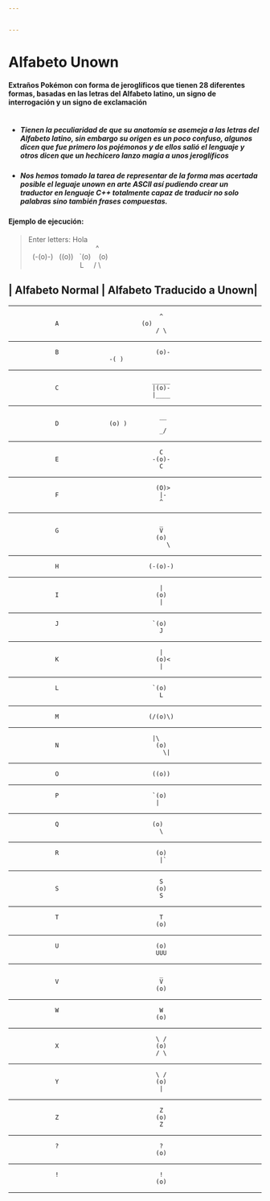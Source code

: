 ```yaml
---


---
```


<h1 id="alfabeto-unown">Alfabeto Unown</h1>
<h4 id="extraños-pokémon-con-forma-de-jeroglíficos-que-tienen-28-diferentes-formas-basadas-en-las-letras-del-alfabeto-latino-un-signo-de-interrogación-y-un-signo-de-exclamación"><strong>Extraños Pokémon con forma de jeroglíficos que tienen 28 diferentes formas, basadas en las letras del Alfabeto latino, un signo de interrogación y un signo de exclamación</strong></h4>
<p><img src="https://sm.ign.com/ign_es/news/l/los-unown-/los-unown-desbloquean-medallas-en-pokemon-go_fzez.jpg" alt=""></p>
<ul>
<li>
<h5 id="tienen-la-peculiaridad-de-que-su-anatomía-se-asemeja-a-las-letras-del-alfabeto-latino-sin-embargo-su-origen-es-un-poco-confuso-algunos-dicen-que-fue-primero-los-pojémonos-y-de-ellos-salió-el-lenguaje-y-otros-dicen-que-un-hechicero-lanzo-magia-a-unos-jeroglíficos">Tienen la peculiaridad de que su anatomía se asemeja a las letras del Alfabeto latino, sin embargo su origen es un poco confuso, algunos dicen que fue primero los pojémonos y de ellos salió el lenguaje y otros dicen que un hechicero lanzo magia a unos jeroglíficos</h5>
</li>
<li>
<h5 id="nos-hemos-tomado-la-tarea-de-representar-de-la-forma-mas-acertada-posible-el-leguaje-unown-en-arte-ascii-así-pudiendo-crear-un-traductor-en-lenguaje-c-totalmente-capaz-de-traducir-no-solo-palabras-sino-también-frases-compuestas.">Nos hemos tomado la tarea de representar de la forma mas acertada posible el leguaje unown en arte ASCII así pudiendo crear un traductor en lenguaje C++ totalmente capaz de traducir no solo palabras sino también frases compuestas.</h5>
</li>
</ul>
<h4 id="ejemplo-de-ejecución">Ejemplo de ejecución:</h4>
<blockquote>
<p>Enter letters: Hola<br>
‎ ‎ ‎ ‎ ‎ ‎ ‎ ‎ ‎ ‎ ‎ ‎ ‎ ‎ ‎ ‎ ‎ ‎ ‎ ‎ ‎ ‎ ‎ ‎ ‎ ‎ ‎ ‎ ‎ ‎ ‎ ‎ ‎ ‎ ^<br>
‎ ‎‎  (-(o)-)‎ ‎ ‎ ((o))‎ ‎ ‎ `(o)‎ ‎ ‎ ‎ (o)<br>
‎ ‎ ‎ ‎ ‎ ‎ ‎ ‎ ‎ ‎ ‎ ‎ ‎ ‎ ‎ ‎ ‎ ‎ ‎ ‎ ‎ ‎ ‎ ‎ ‎ ‎ L‎ ‎ ‎ ‎ ‎ /‎ \</p>
</blockquote>
<h2 id="alfabeto-normal---alfabeto-traducido-a-unown">| Alfabeto Normal |  Alfabeto Traducido a Unown|</h2>
<hr>
<pre><code>                                          ^               
             A		                 (o)              
                                         / \             
</code></pre>
<hr>
<pre><code>             B                           (o)-
			                -( )
</code></pre>
<hr>
<pre><code>                                        _____   
             C                          |(o)-   
                                        |____  
</code></pre>
<hr>
<pre><code>                                          __    
             D				(o) )   
                                          _/  
</code></pre>
<hr>
<pre><code>                                          C   
             E                          -(o)-   
                                          C 
</code></pre>
<hr>
<pre><code>                                         (O)&gt;                 
             F                            |-
                                          ^
</code></pre>
<hr>
<pre><code>                                          _
             G                            V   
                                         (o)   
                                            \ 
</code></pre>
<hr>
<pre><code>             H                         (-(o)-)   
</code></pre>
<hr>
<pre><code>                                          |   
             I                           (o)   
                                          |               
</code></pre>
<hr>
<pre><code>             J                          `(o)   
                                          J 
</code></pre>
<hr>
<pre><code>                                          |   
             K                           (o)&lt;   
                                          |
</code></pre>
<hr>
<pre><code>             L                          `(o)    
                                          L
</code></pre>
<hr>
<pre><code>             M                         (/(o)\)                    
</code></pre>
<hr>
<pre><code>                                        |\   
             N                           (o)   
                                           \|   
</code></pre>
<hr>
<pre><code>             O                          ((o))  
</code></pre>
<hr>
<pre><code>             P                          `(o)   
                                         |   
</code></pre>
<hr>
<pre><code>             Q                          (o)   
                                          \ 
</code></pre>
<hr>
<pre><code>             R                           (o)   
                                          |`   
</code></pre>
<hr>
<pre><code>                                          S   
             S                           (o)   
                                          S                                 
</code></pre>
<hr>
<pre><code>             T                            T   
                                         (o)   
</code></pre>
<hr>
<pre><code>             U                           (o)   
                                         UUU                              
</code></pre>
<hr>
<pre><code>                                          _   
             V                            V    
                                         (o)
</code></pre>
<hr>
<pre><code>             W                            W   
                                         (o)    
</code></pre>
<hr>
<pre><code>                                         \ /   
             X                           (o)   
                                         / \
</code></pre>
<hr>
<pre><code>                                         \ /   
             Y                           (o)   
                                          |
</code></pre>
<hr>
<pre><code>                                          Z   
             Z                           (o)    
                                          Z  
</code></pre>
<hr>
<pre><code>             ?                            ?   
                                         (o)
</code></pre>
<hr>
<pre><code>             !                            !   
                                         (o)
</code></pre>
<hr>

